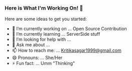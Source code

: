 ### Here is What I'm Working On! 👋



Here are some ideas to get you started:

- 🔭 I’m currently working on ... Open Source Contribution
- 🌱 I’m currently learning ... ServerSide stuff
- 🤔 I’m looking for help with ...
- 💬 Ask me about ...
- 📫 How to reach me: ... Kritikasagar1999@gmail.com
- 😄 Pronouns: ... She/Her
- ⚡ Fun fact: ... Umm "Thinking"

